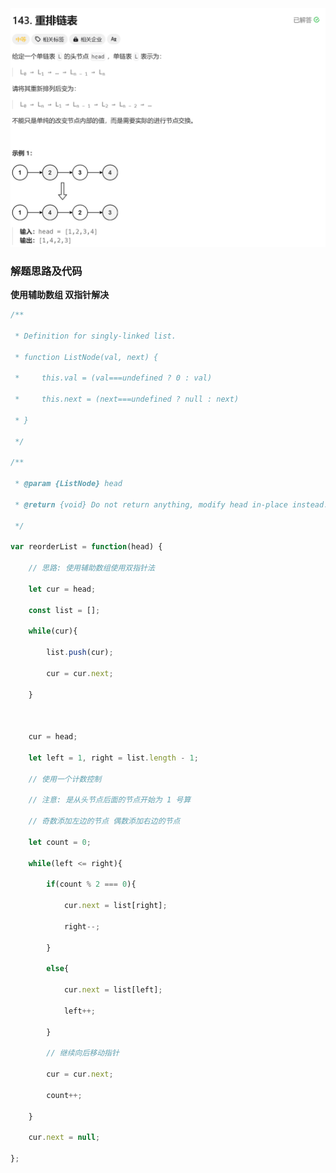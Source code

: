 
![Pasted image 20241207103347](https://raw.githubusercontent.com/SimonWuZY/MarkdownPics/main/imgs/Pasted%20image%2020241207103347.png)

### 解题思路及代码

**使用辅助数组 双指针解决**

```js
/**

 * Definition for singly-linked list.

 * function ListNode(val, next) {

 *     this.val = (val===undefined ? 0 : val)

 *     this.next = (next===undefined ? null : next)

 * }

 */

/**

 * @param {ListNode} head

 * @return {void} Do not return anything, modify head in-place instead.

 */

var reorderList = function(head) {

    // 思路: 使用辅助数组使用双指针法

    let cur = head;

    const list = [];

    while(cur){

        list.push(cur);

        cur = cur.next;

    }

  

    cur = head;

    let left = 1, right = list.length - 1;

    // 使用一个计数控制

    // 注意: 是从头节点后面的节点开始为 1 号算

    // 奇数添加左边的节点 偶数添加右边的节点

    let count = 0;

    while(left <= right){

        if(count % 2 === 0){

            cur.next = list[right];

            right--;

        }

        else{

            cur.next = list[left];

            left++;

        }

        // 继续向后移动指针

        cur = cur.next;

        count++;

    }

    cur.next = null;

};
```

